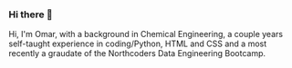 ### Hi there 👋
 Hi, I'm Omar, with a background in Chemical Engineering, a couple years self-taught experience in coding/Python, HTML and CSS and a most recently a graudate of the Northcoders Data Engineering Bootcamp.
<!--
**divine-intervention/divine-intervention** is a ✨ _special_ ✨ repository because its `README.md` (this file) appears on your GitHub profile.

Here are some ideas to get you started:

- 🔭 I’m currently working on ...
- 🌱 I’m currently learning ...
- 👯 I’m looking to collaborate on ...
- 🤔 I’m looking for help with ...
- 💬 Ask me about ...
- 📫 How to reach me: ...
- 😄 Pronouns: ...
- ⚡ Fun fact: ...
-->
